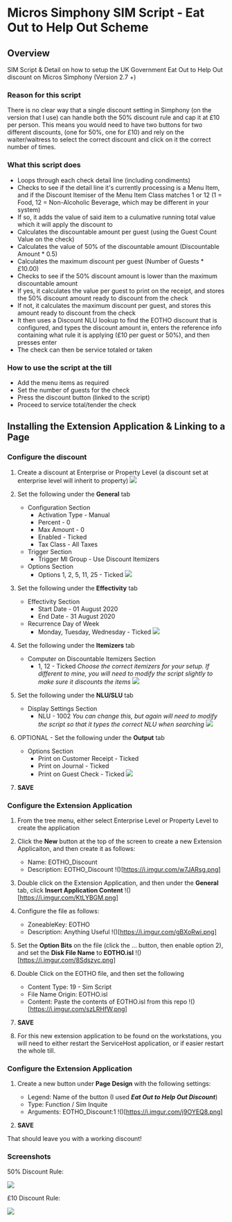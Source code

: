 # Micros Simphony SIM Script - Eat Out to Help Out Scheme
## Overview
SIM Script &amp; Detail on how to setup the UK Government Eat Out to Help Out discount on Micros Simphony (Version 2.7 +)

### Reason for this script
There is no clear way that a single discount setting in Simphony (on the version that I use) can handle both the 50% discount rule and cap it at £10 per person. This means you would need to have two buttons for two different discounts, (one for 50%, one for £10) and rely on the waiter/waitress to select the correct discount and click on it the correct number of times.

### What this script does
- Loops through each check detail line (including condiments)
- Checks to see if the detail line it's currently processing is a Menu Item, and if the Discount Itemiser of the Menu Item Class matches 1 or 12 (1 = Food, 12 = Non-Alcoholic Beverage, which may be different in your system)
- If so, it adds the value of said item to a culumative running total value which it will apply the discount to
- Calculates the discountable amount per guest (using the Guest Count Value on the check)
- Calculates the value of 50% of the discountable amount (Discountable Amount * 0.5)
- Calculates the maximum discount per guest (Number of Guests * £10.00)
- Checks to see if the 50% discount amount is lower than the maximum discountable amount
- If yes, it calculates the value per guest to print on the receipt, and stores the 50% discount amount ready to discount from the check
- If not, it calculates the maximum discount per guest, and stores this amount ready to discount from the check
- It then uses a Discount NLU lookup to find the EOTHO discount that is configured, and types the discount amount in, enters the reference info containing what rule it is applying (£10 per guest or 50%), and then presses enter
- The check can then be service totaled or taken

### How to use the script at the till
- Add the menu items as required
- Set the number of guests for the check
- Press the discount button (linked to the script)
- Proceed to service total/tender the check


## Installing the Extension Application & Linking to a Page
### Configure the discount
1. Create a discount at Enterprise or Property Level (a discount set at enterprise level will inherit to property)
![](https://i.imgur.com/KqnHcKc.png)

2. Set the following under the **General** tab
    - Configuration Section
        - Activation Type - Manual
        - Percent - 0
        - Max Amount - 0
        - Enabled - Ticked
        - Tax Class - All Taxes
    - Trigger Section
        - Trigger MI Group - Use Discount Itemizers
    - Options Section
        - Options 1, 2, 5, 11, 25 - Ticked
 ![](https://i.imgur.com/bztjVFy.png)
 
 3. Set the following under the **Effectivity** tab
    - Effectivity Section
         - Start Date - 01 August 2020
         - End Date - 31 August 2020
    -  Recurrence Day of Week
         - Monday, Tuesday, Wednesday - Ticked
![](https://i.imgur.com/MPmNlbB.png)

4. Set the following under the **Itemizers** tab
    - Computer on Discountable Itemizers Section
        - 1, 12 - Ticked  *Choose the correct itemizers for your setup. If different to mine, you will need to modify the script slightly to make sure it discounts the items*
![](https://i.imgur.com/Kil5NN0.png)

5. Set the following under the **NLU/SLU** tab
    - Display Settings Section
        - NLU - 1002 *You can change this, but again will need to modify the script so that it types the correct NLU when searching*
![](https://i.imgur.com/2VCXQDp.png)

6. OPTIONAL - Set the following under the **Output** tab
    - Options Section
        - Print on Customer Receipt - Ticked
        - Print on Journal - Ticked
        - Print on Guest Check - Ticked 
![](https://i.imgur.com/1UbUNwM.png)

7. **SAVE**


### Configure the Extension Application
1. From the tree menu, either select Enterprise Level or Property Level to create the application

2. Click the **New** button at the top of the screen to create a new Extension Applicaiton, and then create it as follows:
    - Name: EOTHO_Discount
    - Description: EOTHO_Discount
!()[https://i.imgur.com/w7JARsg.png]

3. Double click on the Extension Application, and then under the **General** tab, click **Insert Application Content**
!()[https://i.imgur.com/KtLYBGM.png]

4. Configure the file as follows:
    - ZoneableKey: EOTHO
    - Description: Anything Useful
!()[https://i.imgur.com/gBXoRwi.png]

5. Set the **Option Bits** on the file (click the ... button, then enable option 2), and set the **Disk File Name** to **EOTHO.isl**
!()[https://i.imgur.com/8Sdszyc.png]

6. Double Click on the EOTHO file, and then set the following
    - Content Type: 19 - Sim Script
    - File Name Origin: EOTHO.isl
    - Content: Paste the contents of EOTHO.isl from this repo
!()[https://i.imgur.com/szLRHfW.png]

7. **SAVE**

8. For this new extension application to be found on the workstations, you will need to either restart the ServiceHost application, or if easier restart the whole till.

### Configure the Extension Application
1. Create a new button under **Page Design** with the following settings:
    - Legend: Name of the button (I used ***Eat Out to Help Out Discount***)
    - Type: Function / Sim Inquite
    - Arguments: EOTHO_Discount:1
!()[https://i.imgur.com/j9OYEQ8.png]

2. **SAVE**

That should leave you with a working discount!

### Screenshots
50% Discount Rule:

![](https://i.imgur.com/H7NWy9F.png)


£10 Discount Rule:

![](https://i.imgur.com/1ZNUQU4.png)
